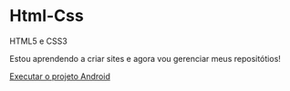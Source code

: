 # Html-Css
 HTML5 e CSS3

Estou aprendendo a criar sites e agora vou gerenciar meus repositótios!

<a href="https://anselmoalegria.github.io/projeto--android/#">Executar o projeto Android
